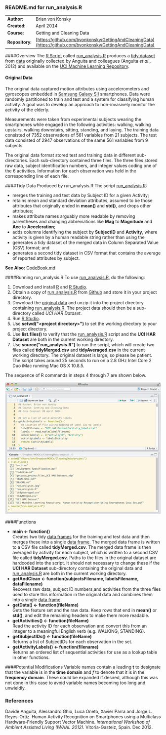 ### README.md for run_analysis.R
|                |                                                        |
|:---------------|:-------------------------------------------------------|
|**Author:**     | Brian von Konsky
|**Created:**    | April 2014
|**Course:**     | Getting and Cleaning Data
|**Repository:** | [https://github.com/bvonkonsky/GettingAndCleaningData](https://github.com/bvonkonsky/GettingAndCleaningData)

####Overview
The [R Script](http://www.r-project.org/) called [run_analysis.R](https://github.com/bvonkonsky/GettingAndCleaningData/blob/master/run_analysis.R) produces a [tidy dataset](vita.had.co.nz/papers/tidy-data.pdf) from [data](http://archive.ics.uci.edu/ml/machine-learning-databases/00240/) originally collected by Anguita and colleagues (Anguita _et al_., 2012) and available on the [UCI Machine Learning Repository](http://archive.ics.uci.edu/ml/datasets/Human+Activity+Recognition+Using+Smartphones).  

#### Original Data 
The original data captured motion attributes using accelerometers and gyroscopes embedded in [Samsung Galaxy SII](http://www.samsung.com/au/smartphone/galaxy-s-2/index.html) smartphones. Data were randomly partitioned to train and test and a system for classifying human activity. A goal was to develop an approach to non-invasively monitor the activity of the elderly.

Measurements were taken from experimental subjects wearing the smartphones while engaged in the following activities: walking, walking upstairs, walking downstairs, sitting, standing, and laying. The training data consisted of 7352 observations of 561 variables from 21 subjects. The test data consisted of 2947 observations of the same 561 variables from 9 subjects. 

The original data format stored test and training data in different sub-directories.  Each sub-directory contained three files. The three files stored raw data, subject identification numbers, and integer values coding one of the 6 activities.  Information for each observation was held in the corresponding line of each file.

####Tidy Data Produced by run_analysis.R
The script [run_analysis.R](https://github.com/bvonkonsky/GettingAndCleaningData/blob/master/run_analysis.R):
* merges the training and test data by Subject ID for a given Activity;
* retains mean and standard deviation attributes, assumed to be those attributes that originally ended in **mean()** and **std()**, and drops other attributes;
* makes attribute names arguably more readable by removing parentheses and changing abbreviations like **Mag** to **Magnitude** and **Acc** to **Acceleration**;
* adds columns identifying the subject by **SubjectID** and **Activity**, where activity is given by a human readable string rather than using the 
* generates a tidy dataset of the merged data in Column Separated Value (CSV) format; and
* generates a second tidy dataset in CSV format that contains the average of reported attributes by subject.

**See Also:** [CodeBook.md](https://github.com/bvonkonsky/GettingAndCleaningData/blob/master/CodeBook.md)

####Running run_analysis.R
To use [run_analysis.R](https://github.com/bvonkonsky/GettingAndCleaningData/blob/master/run_analysis.R), do the following:

1. Download and install [R](http://www.r-project.org/) and [R Studio](https://www.rstudio.com/).
2. Obtain a copy of [run_analysis.R](https://github.com/bvonkonsky/GettingAndCleaningData/blob/master/run_analysis.R) from [Github](https://github.com/) and store it in your project directory.
3. Download the [original data](http://archive.ics.uci.edu/ml/machine-learning-databases/00240/) and unzip it into the project directory containing [run_analysis.R](https://github.com/bvonkonsky/GettingAndCleaningData/blob/master/run_analysis.R). The project data should then be a sub-directory called *UCI HAR Dataset*.
4. Run [R Studio](https://www.rstudio.com/).
5. Use **setwd("\<project directory\>")** to set the working directory to your project directory.
6. Use **list.files()** to verify that the [run_analysis.R](https://github.com/bvonkonsky/GettingAndCleaningData/blob/master/run_analysis.R) script and the **UCI HAR Dataset** are both in the current working directory.
7. Use **source("run_analysis.R")** to run the script, which will create two files called **tidyMerged.csv** and **tidyAveraged.csv** in the current working directory. The original dataset is large, so please be patient. The script takes around 25 seconds to run on a 2.8 GHz Intel Core 2 Duo iMac running Mac OS X 10.8.5.

The sequence of R commands in steps 4 through 7 are shown below.
 
![Running the script RStudio](https://github.com/bvonkonsky/GettingAndCleaningData/raw/master/_Fig1.png)

####Functions
* **main <- function()** </br> Creates two tidy [data frames](http://stat.ethz.ch/R-manual/R-devel/library/base/html/data.frame.html) for the training and test data and then merges these into a single [data frame](http://stat.ethz.ch/R-manual/R-devel/library/base/html/data.frame.html). The merged data frame is written to a CSV file called **tidyMerged.csv**. The merged data frame is then averaged by activity for each subject, which is written to a second CSV file called **tidyMerged.csv**.  Paths to the files in the original dataset are hardcoded into the script. It should not necessary to change these if the **UCI HAR Dataset** sub-directory containing the original data and [run_analysis.R](https://github.com/bvonkonsky/GettingAndCleaningData/blob/master/run_analysis.R) are both in the current working directory.
* **getAndClean <- function(subjectsFilename, labelsFilename, dataFilename)** </br> Recovers raw data, subject ID numbers,and activities from the three files used to store this information in the original data and combines them into a single [data frame](http://stat.ethz.ch/R-manual/R-devel/library/base/html/data.frame.html).
* **getData() <- function(fileName)** </br> Gets the feature set and the raw data. Keep rows that end in **mean()** or **std()**, and edit the remaining headers to make them more readable.
* **getActivities() <- function(fileName)** </br> Read the activity ID for each observation and convert this from an integer to a meaningful English verb (e.g. WALKING, STANDING).
* **getSubjectIDs() <- function(fileName)** </br> Returns a list of SubjectIDs for each observation in the set.
* **getActivityLabels() <- function(filename)** </br> Returns an ordered list of sequential activities for use as a lookup table in other functions.

####Potential Modifications
Variable names contain a leading **t** to designate that the variable is in the **time domain** and *f* to denote that it is in the **frequency domain**. These could be expanded if desired, although this was not done in this case to avoid variable names becoming too long and unwieldly.

### References
Davide Anguita, Alessandro Ghio, Luca Oneto, Xavier Parra and Jorge L. Reyes-Ortiz. Human Activity Recognition on Smartphones using a Multiclass Hardware-Friendly Support Vector Machine. _International Workshop of Ambient Assisted Living (IWAAL 2012)_. Vitoria-Gasteiz, Spain. Dec 2012.

